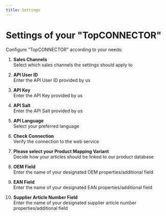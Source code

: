 ```yaml
---
title: Settings
---
```


# Settings of your "TopCONNECTOR"

Configure "TopCONNECTOR" according to your needs:

1. **Sales Channels**  
   Select which sales channels the settings should apply to

2. **API User ID**  
   Enter the API User ID provided by us

3. **API Key**  
   Enter the API Key provided by us

4. **API Salt**  
   Enter the API Salt provided by us

5. **API Language**  
   Select your preferred language

6. **Check Connection**  
   Verify the connection to the web service

7. **Please select your Product Mapping Variant**  
   Decide how your articles should be linked to our product database

8. **OEM Field**  
   Enter the name of your designated OEM properties/additional field

9. **EAN Field**  
   Enter the name of your designated EAN properties/additional field

10. **Supplier Article Number Field**  
    Enter the name of your designated supplier article number properties/additional field
